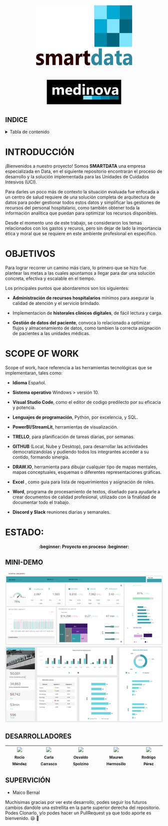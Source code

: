 
 <h1 align=center>
 
 ![](https://github.com/CarCarrasco1/Cuidados_Intensivos/blob/main/assets/blancogrande.png)

<h1 align=center> 
 
![](https://github.com/CarCarrasco1/Cuidados_Intensivos/blob/main/assets/medinovaneg.png)


## INDICE
<!-- TABLE OF CONTENTS -->
<details>
  <summary>Tabla de contenido</summary>
  <ol>
    <li><a href="#header">TÍTULO E IMAGEN DE PORTADA</a></li>
    <li><a href="#INDICE">INDICE</a></li>
    <li><a href="#INTRODUCCIÓN">INTRODUCCIÓN</a></li>
    <li><a href="#OBJETIVO">OBJETIVO</a></li>
    <li><a href="#SCOPE-OF-WORK">SCOPE OF WORK</a></li>
    <li><a href="#ESTADO">ESTADO</a></li>
    <li><a href="#EDA">EDA</a></li>
    <li><a href="#PowerBI">PowerBI</a></li>
    <li><a href="#PLANTEO-KPIs">PLANTEO-KPIs</a></li>
    <li><a href="#MINI-DEMO">MINI-DEMO</a></li>
    <li><a href="#ACCESO-AL-PROYECTO">ACCESO AL PROYECTO</a></li>
    <li><a href="#TECNOLOGÍAS">TECNOLOGÍAS UTILIZADAS</a></li>
    <li><a href="#DESARROLLADORES">DESARROLLADORES DEL PROYECTO</a></li>
    <li><a href="#SUPERVICIÓN">SUPERVICIÓN</a></li>
  </ol>
</details>

# INTRODUCCIÓN

¡Bienvenidos a nuestro proyecto!
Somos **SMARTDATA** una empresa especializada en Data, en el siguiente repositorio encontrarán el proceso de desarrollo y la solución implementada para las Unidades de Cuidados Intesivos (UCI).

Para darles un poco más de contexto la situación evaluada fue enfocada a un centro de salud requiere de una solución completa de arquitectura de datos para poder gestionar todos estos datos y simplificar las gestiones de recursos del personal hospitalario, como también obtener toda la información analítica que puedan para optimizar los recursos disponibles.

Desde el momento uno de este trabajo, se consideraron los temas relacionados con los gastos y recuros, pero sin dejar de lado la importancia ética y moral que se requiere en este ambiente profesional en especifico.

# OBJETIVOS

Para lograr recorrer un camino más claro, lo primero que se hizo fue plantear las metas a las cuales apuntamos a llegar para dar una solución concreta, efectiva y escalable en el tiempo.

Los principales puntos que abordaremos son los siguientes:

- **Administración de recursos hospitalarios** mínimos para asegurar la calidad de atención y el servicio brindado.

- Implementacion de **historales clínicos digitales**, de fácil lectura y carga.

- **Gestión de datos del paciente**, convoca lo relacionado a optimizar flujos y almacenamiento de datos, como tambien la  correcta asignación de pacientes a las  unidades médicas.

# SCOPE OF WORK

Scope of work, hace referencia a las herramientas tecnológicas que se implementaran, tales como:
- **Idioma** Español.

- **Sistema operativo** Windows > versión 10.

- **Visual Studio Code**, como el editor de codigo predilecto por su eficacia y potencia.

- **Lenguajes de programación**, Python, por excelencia, y SQL.

- **PowerBI/StreamLit**, herramientas de visualización.

- **TRELLO**, para planificación de tareas diarias, por semanas.

- **GITHUB** (Local, Nube y Desktop), para desarrollar las actividades democratizandolas y pudiendo todos los integrantes acceder a su contido, formando sinergia.

- **DRAW.IO**, herramienta para dibujar cualquier tipo de mapas mentales, mapas conceptuales, esquemas o diferentes representaciones gráficas.

- **Excel** , como guia para lista de requerimientos y asignación de roles.

- **Word**, programa de procesamiento de textos, diseñado para ayudarle a crear documentos de calidad profesional, utilizado con la finalidad de documentar todo el trabajo.

- **Discord y Slack** reuniones diarias y semanales.


# ESTADO:
<h4 align="center"> :beginner: Proyecto en proceso :beginner: </h4>

## MINI-DEMO
![imagen1](https://github.com/CarCarrasco1/Cuidados_Intensivos/blob/main/assets/dash1.png)
![imagen1](https://github.com/CarCarrasco1/Cuidados_Intensivos/blob/main/assets/dash2.png)


## DESARROLLADORES

| [<img src="https://avatars.githubusercontent.com/u/83037176?v=4" width=115><br><sub>Rocío Méndez</sub>](https://github.com/RocioAldanaMendez)  | [<img src="https://avatars.githubusercontent.com/u/109556951?v=4" width=115><br><sub>Carla Carrasco</sub>](https://github.com/CarCarrasco1) | [<img src="https://avatars.githubusercontent.com/u/106095273?v=4" width=115><br><sub>Osvaldo Spolzino</sub>](https://github.com/Rolajim) | [<img src="https://avatars.githubusercontent.com/u/114433631?v=4" width=115><br><sub>Mauren Hermosillo</sub>](https://github.com/Maurengit) |[<img src="https://avatars.githubusercontent.com/u/111803864?v=4" width=115><br><sub>Rodrigo Pérez</sub>](https://github.com/roprz) |
| :---: | :---: | :---: | :---: | :---: | 


 ## SUPERVICIÓN

+ Maico Bernal


Muchisimas gracias por ver este desarrollo, podes seguir los futuros cambios dandole una estrellita en la parte superior derecha del repositorio. Podes Clonarlo, y/o podes hacer un PullRequest ya que todo aporte es bienvenido. :smiley: :wave:


